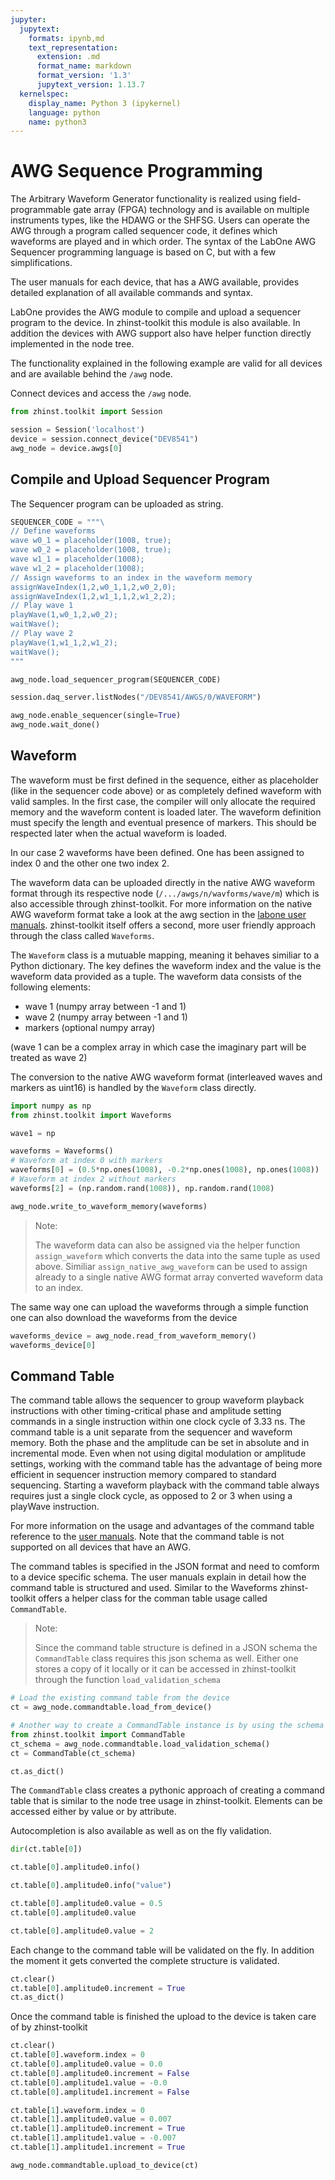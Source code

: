 ```yaml
---
jupyter:
  jupytext:
    formats: ipynb,md
    text_representation:
      extension: .md
      format_name: markdown
      format_version: '1.3'
      jupytext_version: 1.13.7
  kernelspec:
    display_name: Python 3 (ipykernel)
    language: python
    name: python3
---
```


# AWG Sequence Programming

The Arbitrary Waveform Generator functionality is realized using field-programmable
gate array (FPGA) technology and is available on multiple instruments types, like
the HDAWG or the SHFSG. Users can operate the AWG through a program called
sequencer code, it defines which waveforms are played and in which order. The
syntax of the LabOne AWG Sequencer programming language is based on C, but with
a few simplifications.

The user manuals for each device, that has a AWG available, provides detailed
explanation of all available commands and syntax.

LabOne provides the AWG module to compile and upload a sequencer program to the
device. In zhinst-toolkit this module is also available. In addition the devices
with AWG support also have helper function directly implemented in the node tree.

The functionality explained in the following example are valid for all devices
and are available behind the ``/awg`` node.

Connect devices and access the ``/awg`` node.

```python
from zhinst.toolkit import Session

session = Session('localhost')
device = session.connect_device("DEV8541")
awg_node = device.awgs[0]
```

## Compile and Upload Sequencer Program

The Sequencer program can be uploaded as string.

```python
SEQUENCER_CODE = """\
// Define waveforms
wave w0_1 = placeholder(1008, true);
wave w0_2 = placeholder(1008, true);
wave w1_1 = placeholder(1008);
wave w1_2 = placeholder(1008);
// Assign waveforms to an index in the waveform memory
assignWaveIndex(1,2,w0_1,1,2,w0_2,0);
assignWaveIndex(1,2,w1_1,1,2,w1_2,2);
// Play wave 1
playWave(1,w0_1,2,w0_2);
waitWave();
// Play wave 2
playWave(1,w1_1,2,w1_2);
waitWave();
"""

awg_node.load_sequencer_program(SEQUENCER_CODE)
```

```python
session.daq_server.listNodes("/DEV8541/AWGS/0/WAVEFORM")
```

```python
awg_node.enable_sequencer(single=True)
awg_node.wait_done()
```

<!-- #region -->
## Waveform

The waveform must be first defined in the sequence, either as placeholder (like
in the sequencer code above) or as completely defined waveform with valid
samples. In the first case, the compiler will only allocate the required memory
and the waveform content is loaded later. The waveform definition must specify
the length and eventual presence of markers. This should be respected later when
the actual waveform is loaded.

In our case 2 waveforms have been defined. One has been assigned to index 0 and
the other one two index 2.


The waveform data can be uploaded directly in the native AWG waveform format
through its respective node (``/.../awgs/n/wavforms/wave/m``) which is also
accessible through zhinst-toolkit. For more information on the native AWG waveform
format take a look at the awg section in the
[labone user manuals](http://docs.zhinst.com/labone_programming_manual/awg_module.html).
zhinst-toolkit itself offers a second, more user friendly approach through the class
called ``Waveforms``.

The ``Waveform`` class is a mutuable mapping, meaning it behaves similiar to a
Python dictionary. The key defines the waveform index and the value is the waveform
data provided as a tuple. The waveform data consists of the following elements:

* wave 1 (numpy array between -1 and 1)
* wave 2 (numpy array between -1 and 1)
* markers (optional numpy array)

(wave 1 can be a complex array in which case the imaginary part will be treated
as wave 2)

The conversion to the native AWG waveform format (interleaved waves and markers
as uint16) is handled by the ``Waveform`` class directly.
<!-- #endregion -->

```python
import numpy as np
from zhinst.toolkit import Waveforms

wave1 = np

waveforms = Waveforms()
# Waveform at index 0 with markers
waveforms[0] = (0.5*np.ones(1008), -0.2*np.ones(1008), np.ones(1008))
# Waveform at index 2 without markers
waveforms[2] = (np.random.rand(1008)), np.random.rand(1008)

awg_node.write_to_waveform_memory(waveforms)
```

> Note:
>
> The waveform data can also be assigned via the helper function
> ``assign_waveform`` which converts the data into the same tuple
> as used above. Similiar ``assign_native_awg_waveform`` can be used to
> assign already to a single native AWG format array converted waveform data to
> an index.


The same way one can upload the waveforms through a simple function one can also
download the waveforms from the device

```python
waveforms_device = awg_node.read_from_waveform_memory()
waveforms_device[0]
```

## Command Table

The command table allows the sequencer to group waveform playback instructions
with other timing-critical phase and amplitude setting commands in a single
instruction within one clock cycle of 3.33 ns. The command table is a unit
separate from the sequencer and waveform memory. Both the phase and the amplitude
can be set in absolute and in incremental mode. Even when not using digital
modulation or amplitude settings, working with the command table has the
advantage of being more efficient in sequencer instruction memory compared to
standard sequencing. Starting a waveform playback with the command table always
requires just a single clock cycle, as opposed to 2 or 3 when using a playWave
instruction.

For more information on the usage and advantages of the command table reference
to the [user manuals](https://docs.zhinst.com/hdawg_user_manual/tutorial_command_table.html#umhd.tutorials.ct.introduction).
Note that the command table is not supported on all devices that have an AWG.

The command tables is specified in the JSON format and need to comform to a device
specific schema. The user manuals explain in detail how the command table is
structured and used. Similar to the Waveforms zhinst-toolkit offers a helper class
for the comman table usage called ``CommandTable``.

> Note:
>
> Since the command table structure is defined in a JSON schema the ``CommandTable``
> class requires this json schema as well. Either one stores a copy of it locally or
> it can be accessed in zhinst-toolkit through the function ``load_validation_schema``

```python
# Load the existing command table from the device
ct = awg_node.commandtable.load_from_device()

# Another way to create a CommandTable instance is by using the schema
from zhinst.toolkit import CommandTable
ct_schema = awg_node.commandtable.load_validation_schema()
ct = CommandTable(ct_schema)

ct.as_dict()
```

The ``CommandTable`` class creates a pythonic approach of creating a command table
that is similar to the node tree usage in zhinst-toolkit. Elements can be accessed
either by value or by attribute.

Autocompletion is also available as well as on the fly validation.

```python
dir(ct.table[0])
```

```python
ct.table[0].amplitude0.info()
```

```python
ct.table[0].amplitude0.info("value")
```

```python
ct.table[0].amplitude0.value = 0.5
ct.table[0].amplitude0.value
```

```python
ct.table[0].amplitude0.value = 2
```

Each change to the command table will be validated on the fly. In addition
the moment it gets converted the complete structure is validated.

```python
ct.clear()
ct.table[0].amplitude0.increment = True
ct.as_dict()
```

Once the command table is finished the upload to the device is taken care of
by zhinst-toolkit

```python
ct.clear()
ct.table[0].waveform.index = 0
ct.table[0].amplitude0.value = 0.0
ct.table[0].amplitude0.increment = False
ct.table[0].amplitude1.value = -0.0
ct.table[0].amplitude1.increment = False

ct.table[1].waveform.index = 0
ct.table[1].amplitude0.value = 0.007
ct.table[1].amplitude0.increment = True
ct.table[1].amplitude1.value = -0.007
ct.table[1].amplitude1.increment = True

awg_node.commandtable.upload_to_device(ct)
```
